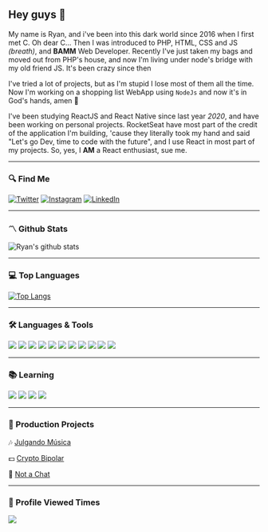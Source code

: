 ## Hey guys 👋

My name is Ryan, and i've been into this dark world since 2016 when I first met C. Oh dear C...
Then I was introduced to PHP, HTML, CSS and JS _(breath)_, and **BAMM** Web Developer.
Recently I've just taken my bags and moved out from PHP's house, and now I'm living under node's bridge with my old friend JS. It's been crazy since then

I've tried a lot of projects, but as I'm stupid I lose most of them all the time. Now I'm working on a shopping list WebApp using `NodeJs` and now it's in God's hands, amen 🙏

I've been studying ReactJS and React Native since last year _2020_, and have been working on personal projects. RocketSeat have most part of the credit of the application I'm building, 'cause they literally took my hand and said "Let's go Dev, time to code with the future", and I use React in most part of my projects. So, yes, I **AM** a React enthusiast, sue me.

---
### 🔍 Find Me

[![Twitter](https://img.shields.io/badge/Twitter-_-informational?style=for-the-badge&logo=twitter&logoWidth=45&labelColor=1DA1F2&logoColor=white&color=1DA1F2)](https://twitter.com/ryanfmattos)
[![Instagram](https://img.shields.io/badge/Instagram-_-informational?style=for-the-badge&logo=instagram&logoWidth=45&labelColor=E1306C&logoColor=white&color=E1306C)](https://www.instagram.com/ryan.fmattos/)
[![LinkedIn](https://img.shields.io/badge/linkedin-_-informational?style=for-the-badge&logo=linkedin&logoWidth=45&labelColor=0072b1&logoColor=white&color=0072b1)](https://www.linkedin.com/in/ryan-mattos/)

---

### 〽️ Github Stats

![Ryan's github stats](https://github-readme-stats.vercel.app/api?username=ryanmattos&theme=blueberry&show_icons=true&hide_title=true)

---

### 💻 Top Languages
[![Top Langs](https://github-readme-stats.vercel.app/api/top-langs/?username=ryanmattos&layout=compact&theme=blueberry&hide_title=true)](https://github.com/ryanmattos/github-readme-stats)

---

### 🛠 Languages & Tools
![](https://img.shields.io/badge/Code_Editor-VS_Code-informational?style=for-the-badge&logo=visual-studio-code&logoWidth=30&labelColor=242938&logoColor=white&color=24a87c)
![](https://img.shields.io/badge/Platform-Node.js-informational?style=for-the-badge&logo=node.js&logoWidth=30&labelColor=242938&logoColor=white&color=24a87c)
![](https://img.shields.io/badge/Framework-React-informational?style=for-the-badge&logo=react&logoWidth=30&labelColor=242938&logoColor=white&color=24a87c)
![](https://img.shields.io/badge/Framework-React_Native-informational?style=for-the-badge&logo=react&logoWidth=30&labelColor=242938&logoColor=white&color=24a87c)
![](https://img.shields.io/badge/Language-JavaScript-informational?style=for-the-badge&logo=javascript&logoWidth=30&labelColor=242938&logoColor=white&color=24a87c)
![](https://img.shields.io/badge/Language-TypeScript-informational?style=for-the-badge&logo=typescript&logoWidth=30&labelColor=242938&logoColor=white&color=24a87c)
![](https://img.shields.io/badge/Language-Python-informational?style=for-the-badge&logo=python&logoWidth=30&labelColor=242938&logoColor=white&color=24a87c)
![](https://img.shields.io/badge/Language-C-informational?style=for-the-badge&logo=c&logoWidth=30&labelColor=242938&logoColor=white&color=24a87c)
![](https://img.shields.io/badge/Language-Java-informational?style=for-the-badge&logo=java&logoWidth=30&labelColor=242938&logoColor=white&color=24a87c)
![](https://img.shields.io/badge/Framework-Hibernate-informational?style=for-the-badge&logo=hibernate&logoWidth=30&labelColor=242938&logoColor=white&color=24a87c)
![](https://img.shields.io/badge/Database-PostgreSQL-informational?style=for-the-badge&logo=postgresql&logoWidth=30&labelColor=242938&logoColor=white&color=24a87c)

---

### 📚 Learning

![](https://img.shields.io/badge/Framework-Angular-informational?style=for-the-badge&logo=angular&logoWidth=30&labelColor=242938&logoColor=white&color=24a87c)
![](https://img.shields.io/badge/Framework-Bootstrap-informational?style=for-the-badge&logo=bootstrap&logoWidth=30&labelColor=242938&logoColor=white&color=24a87c)
![](https://img.shields.io/badge/Library-TensorFlow-informational?style=for-the-badge&logo=tensorflow&logoWidth=30&labelColor=242938&logoColor=white&color=24a87c)
![](https://img.shields.io/badge/Framework-Flask-informational?style=for-the-badge&logo=flask&logoWidth=30&labelColor=242938&logoColor=white&color=24a87c)

---

### 🔧 Production Projects
🎶 [Julgando Música](https://julgando-musica.vercel.app/ "Julgando Música App")

💵 [Crypto Bipolar](https://twitter.com/cryptobipolar_)

👀 [Not a Chat](https://not-a-chat.herokuapp.com/)

---

### 🔮 Profile Viewed Times
![](https://komarev.com/ghpvc/?username=ryanmattos&style=flat-square&color=24a87c&label=Views)
